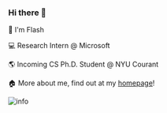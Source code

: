 ### Hi there 👋
:hugs: I'm Flash

:computer: Research Intern @ Microsoft

:earth_americas: Incoming CS Ph.D. Student @ NYU Courant

:house:	More about me, find out at my [homepage](https://xichenpan.com)!
<!--
**Flash-321/Flash-321** is a ✨ _special_ ✨ repository because its `README.md` (this file) appears on your GitHub profile.

Here are some ideas to get you started:

- 🔭 I’m currently working on ...
- 🌱 I’m currently learning ...
- 👯 I’m looking to collaborate on ...
- 🤔 I’m looking for help with ...
- 💬 Ask me about ...
- 📫 How to reach me: ...
- 😄 Pronouns: ...
- ⚡ Fun fact: ...
-->

![info](https://github-readme-stats.vercel.app/api?username=xichenpan&show_icons=true&count_private=true&hide=prs&theme=default_repocard)
